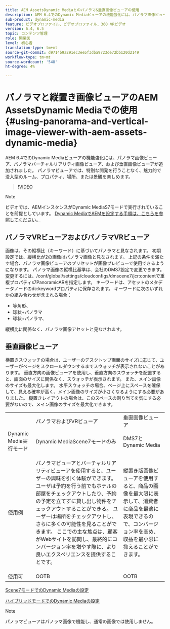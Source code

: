 ```yaml
---
title: AEM AssetsDynamic Mediaとのパノラマ&垂直画像ビューアの使用
description: AEM 6.4でのDynamic Mediaビューアの機能強化には、パノラマ画像ビューア、パノラマバーチャルリアリティ画像ビューア、および垂直画像ビューアが追加されました。 パノラマビューアでは、特別な開発を行うことなく、魅力的で没入型のルーム、プロパティ、場所、または景観を楽しめます。
sub-product: dynamic-media
feature: ビデオプロファイル、ビデオプロファイル、360 VRビデオ
version: 6.4, 6.5
topic: コンテンツ管理
role: 開業医
level: 初心者
translation-type: tm+mt
source-git-commit: d9714b9a291ec3ee5f3dba9723de72bb120d2149
workflow-type: tm+mt
source-wordcount: '548'
ht-degree: 4%

---
```



# パノラマと縦置き画像ビューアのAEM AssetsDynamic Mediaでの使用{#using-panorama-and-vertical-image-viewer-with-aem-assets-dynamic-media}

AEM 6.4でのDynamic Mediaビューアの機能強化には、パノラマ画像ビューア、パノラマバーチャルリアリティ画像ビューア、および垂直画像ビューアが追加されました。 パノラマビューアでは、特別な開発を行うことなく、魅力的で没入型のルーム、プロパティ、場所、または景観を楽しめます。

>[!VIDEO](https://video.tv.adobe.com/v/24156/?quality=9&learn=on)

>[!NOTE]
>
>ビデオでは、AEMインスタンスがDynamic MediaS7モードで実行されていることを前提としています。 [Dynamic MediaでAEMを設定する手順は、こちらを参照してください。](https://helpx.adobe.com/jp/experience-manager/6-3/assets/using/config-dynamic-fp-14410.html)

## パノラマVRビューアおよびパノラマVRビューア

画像は、その縦横比（キーワード）に基づいてパノラマと見なされます。 初期設定では、縦横比が2の画像はパノラマ画像と見なされます。 上記の条件を満たす場合、パノラマ画像ビューアのプリセットが画像プレビューで使用できるようになります。 パノラマ画像の縦横比基準は、会社のDMS7設定で変更できます。変更するには、/conf/global/settings/cloudconfigs/dmscene7/jcr:contentで重複プロパティs7PanoramicARを指定します。 キーワードは、アセットのメタデータノードのdc:keywordプロパティに保存されます。 キーワードに次のいずれかの組み合わせが含まれる場合：

* 等角形、
* 球状+パノラマ
* 球状+パノラマ、

縦横比に関係なく、パノラマ画像アセットと見なされます。

## 垂直画像ビューア

横置きスウォッチの場合は、ユーザーのデスクトップ画面のサイズに応じて、ユーザーがページをスクロールダウンするまでスウォッチが表示されないことがあります。 垂直方向の画像ビューアを使用し、垂直方向のスウォッチを配置すると、画面のサイズに関係なく、スウォッチが表示されます。 また、メイン画像のサイズも最大化します。 水平スウォッチの場合、ページ上にスペースを確保して、見える確率が高く、メイン画像のサイズが小さくなるようにする必要がありました。 縦置きレイアウトの場合は、このスペースの割り当てを気にする必要がないので、メイン画像のサイズを最大化できます。

<table> 
 <tbody>
  <tr>
   <td> </td>
   <td>パノラマおよびVRビューア</td>
   <td>垂直画像ビューア</td>
  </tr>
  <tr>
   <td>Dynamic Media実行モード</td>
   <td>Dynamic MediaScene7モードのみ</td>
   <td>DMS7とDynamic Media</td>
  </tr>
  <tr>
   <td>使用例</td>
   <td><p>パノラマビューアとバーチャルリアリティビューアを使用すると、ユーザーの興味を引く体験ができます。 ユーザは予約を行う前でもホテルの部屋をチェックアウトしたり、予約の予定を立てずに貸し出し物件をチェックアウトすることができる。 ユーザーは場所をチェックアウトし、さらに多くの可能性を見ることができます。 ここでの主な焦点は、顧客がWebサイトを訪問し、最終的にコンバージョン率を増やす際に、より良いエクスペリエンスを提供することです。</p> <p> </p> </td> 
   <td><p>縦置き版画像ビューアを使用すると、商品の画像を最大限に表示して、消費者に商品を最適に表現できるので、コンバージョン率を高め、収益を最小限に抑えることができます。</p> <p> </p> </td>
  </tr>
  <tr>
   <td>使用可 </td>
   <td>OOTB</td>
   <td>OOTB</td>
  </tr>
 </tbody>
</table>

[Scene7モードでのDynamic Mediaの設定](https://helpx.adobe.com/jp/experience-manager/6-5/assets/using/config-dms7.html)

[ハイブリッドモードでのDynamic Mediaの設定](https://helpx.adobe.com/jp/experience-manager/6-5/assets/using/config-dynamic.html)

>[!NOTE]
>
>パノラマビューアはパノラマ画像で機能し、通常の画像では使用しません。
